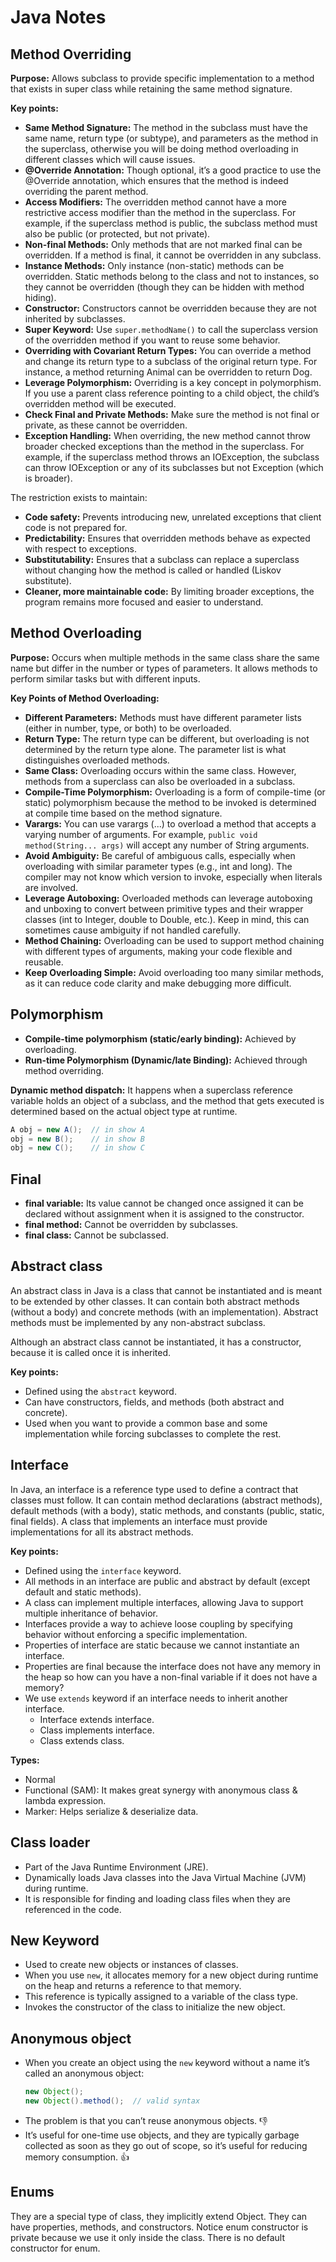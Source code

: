 # Java Notes

## Method Overriding

**Purpose:**
Allows subclass to provide specific implementation to a method that exists in super class while retaining the same method signature.

**Key points:**
- **Same Method Signature:** The method in the subclass must have the same name, return type (or subtype), and parameters as the method in the superclass, otherwise you will be doing method overloading in different classes which will cause issues.
- **@Override Annotation:** Though optional, it’s a good practice to use the @Override annotation, which ensures that the method is indeed overriding the parent method.
- **Access Modifiers:** The overridden method cannot have a more restrictive access modifier than the method in the superclass. For example, if the superclass method is public, the subclass method must also be public (or protected, but not private).
- **Non-final Methods:** Only methods that are not marked final can be overridden. If a method is final, it cannot be overridden in any subclass.
- **Instance Methods:** Only instance (non-static) methods can be overridden. Static methods belong to the class and not to instances, so they cannot be overridden (though they can be hidden with method hiding).
- **Constructor:** Constructors cannot be overridden because they are not inherited by subclasses.
- **Super Keyword:** Use `super.methodName()` to call the superclass version of the overridden method if you want to reuse some behavior.
- **Overriding with Covariant Return Types:** You can override a method and change its return type to a subclass of the original return type. For instance, a method returning Animal can be overridden to return Dog.
- **Leverage Polymorphism:** Overriding is a key concept in polymorphism. If you use a parent class reference pointing to a child object, the child’s overridden method will be executed.
- **Check Final and Private Methods:** Make sure the method is not final or private, as these cannot be overridden.
- **Exception Handling:** When overriding, the new method cannot throw broader checked exceptions than the method in the superclass. For example, if the superclass method throws an IOException, the subclass can throw IOException or any of its subclasses but not Exception (which is broader).

The restriction exists to maintain:
- **Code safety:** Prevents introducing new, unrelated exceptions that client code is not prepared for.
- **Predictability:** Ensures that overridden methods behave as expected with respect to exceptions.
- **Substitutability:** Ensures that a subclass can replace a superclass without changing how the method is called or handled (Liskov substitute).
- **Cleaner, more maintainable code:** By limiting broader exceptions, the program remains more focused and easier to understand.

## Method Overloading

**Purpose:**
Occurs when multiple methods in the same class share the same name but differ in the number or types of parameters. It allows methods to perform similar tasks but with different inputs.

**Key Points of Method Overloading:**
- **Different Parameters:** Methods must have different parameter lists (either in number, type, or both) to be overloaded.
- **Return Type:** The return type can be different, but overloading is not determined by the return type alone. The parameter list is what distinguishes overloaded methods.
- **Same Class:** Overloading occurs within the same class. However, methods from a superclass can also be overloaded in a subclass.
- **Compile-Time Polymorphism:** Overloading is a form of compile-time (or static) polymorphism because the method to be invoked is determined at compile time based on the method signature.
- **Varargs:** You can use varargs (...) to overload a method that accepts a varying number of arguments. For example, `public void method(String... args)` will accept any number of String arguments.
- **Avoid Ambiguity:** Be careful of ambiguous calls, especially when overloading with similar parameter types (e.g., int and long). The compiler may not know which version to invoke, especially when literals are involved.
- **Leverage Autoboxing:** Overloaded methods can leverage autoboxing and unboxing to convert between primitive types and their wrapper classes (int to Integer, double to Double, etc.). Keep in mind, this can sometimes cause ambiguity if not handled carefully.
- **Method Chaining:** Overloading can be used to support method chaining with different types of arguments, making your code flexible and reusable.
- **Keep Overloading Simple:** Avoid overloading too many similar methods, as it can reduce code clarity and make debugging more difficult.

## Polymorphism

- **Compile-time polymorphism (static/early binding):** Achieved by overloading.
- **Run-time Polymorphism (Dynamic/late Binding):** Achieved through method overriding.

**Dynamic method dispatch:** It happens when a superclass reference variable holds an object of a subclass, and the method that gets executed is determined based on the actual object type at runtime.

```java
A obj = new A();  // in show A
obj = new B();    // in show B
obj = new C();    // in show C
```

## Final

- **final variable:** Its value cannot be changed once assigned it can be declared without assignment when it is assigned to the constructor.
- **final method:** Cannot be overridden by subclasses.
- **final class:** Cannot be subclassed.

## Abstract class

An abstract class in Java is a class that cannot be instantiated and is meant to be extended by other classes. It can contain both abstract methods (without a body) and concrete methods (with an implementation). Abstract methods must be implemented by any non-abstract subclass.

Although an abstract class cannot be instantiated, it has a constructor, because it is called once it is inherited.

**Key points:**
- Defined using the `abstract` keyword.
- Can have constructors, fields, and methods (both abstract and concrete).
- Used when you want to provide a common base and some implementation while forcing subclasses to complete the rest.

## Interface

In Java, an interface is a reference type used to define a contract that classes must follow. It can contain method declarations (abstract methods), default methods (with a body), static methods, and constants (public, static, final fields). A class that implements an interface must provide implementations for all its abstract methods.

**Key points:**
- Defined using the `interface` keyword.
- All methods in an interface are public and abstract by default (except default and static methods).
- A class can implement multiple interfaces, allowing Java to support multiple inheritance of behavior.
- Interfaces provide a way to achieve loose coupling by specifying behavior without enforcing a specific implementation.
- Properties of interface are static because we cannot instantiate an interface.
- Properties are final because the interface does not have any memory in the heap so how can you have a non-final variable if it does not have a memory?
- We use `extends` keyword if an interface needs to inherit another interface.
  - Interface extends interface.
  - Class implements interface.
  - Class extends class.

**Types:**
- Normal
- Functional (SAM): It makes great synergy with anonymous class & lambda expression.
- Marker: Helps serialize & deserialize data.

## Class loader

- Part of the Java Runtime Environment (JRE).
- Dynamically loads Java classes into the Java Virtual Machine (JVM) during runtime.
- It is responsible for finding and loading class files when they are referenced in the code.

## New Keyword

- Used to create new objects or instances of classes.
- When you use `new`, it allocates memory for a new object during runtime on the heap and returns a reference to that memory.
- This reference is typically assigned to a variable of the class type.
- Invokes the constructor of the class to initialize the new object.

## Anonymous object

- When you create an object using the `new` keyword without a name it’s called an anonymous object:
  ```java
  new Object();
  new Object().method();  // valid syntax
  ```
- The problem is that you can’t reuse anonymous objects. 👎
- It’s useful for one-time use objects, and they are typically garbage collected as soon as they go out of scope, so it’s useful for reducing memory consumption. 👍

## Enums

They are a special type of class, they implicitly extend Object. They can have properties, methods, and constructors. Notice enum constructor is private because we use it only inside the class. There is no default constructor for enum.























